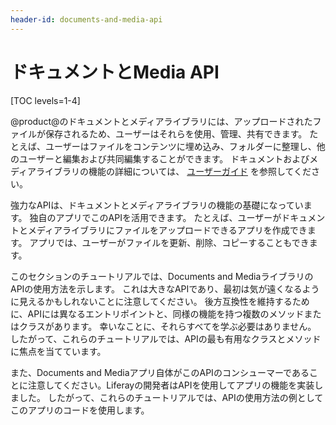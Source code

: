 ```yaml
---
header-id: documents-and-media-api
---
```


# ドキュメントとMedia API

[TOC levels=1-4]

@product@のドキュメントとメディアライブラリには、アップロードされたファイルが保存されるため、ユーザーはそれらを使用、管理、共有できます。 たとえば、ユーザーはファイルをコンテンツに埋め込み、フォルダーに整理し、他のユーザーと編集および共同編集することができます。 ドキュメントおよびメディアライブラリの機能の詳細については、 [ユーザーガイド](/docs/7-1/user/-/knowledge_base/u/managing-documents-and-media) を参照してください。

強力なAPIは、ドキュメントとメディアライブラリの機能の基礎になっています。 独自のアプリでこのAPIを活用できます。 たとえば、ユーザーがドキュメントとメディアライブラリにファイルをアップロードできるアプリを作成できます。 アプリでは、ユーザーがファイルを更新、削除、コピーすることもできます。

このセクションのチュートリアルでは、Documents and MediaライブラリのAPIの使用方法を示します。 これは大きなAPIであり、最初は気が遠くなるように見えるかもしれないことに注意してください。 後方互換性を維持するために、APIには異なるエントリポイントと、同様の機能を持つ複数のメソッドまたはクラスがあります。 幸いなことに、それらすべてを学ぶ必要はありません。 したがって、これらのチュートリアルでは、APIの最も有用なクラスとメソッドに焦点を当てています。

また、Documents and Mediaアプリ自体がこのAPIのコンシューマーであることに注意してください。Liferayの開発者はAPIを使用してアプリの機能を実装しました。 したがって、これらのチュートリアルでは、APIの使用方法の例としてこのアプリのコードを使用します。
